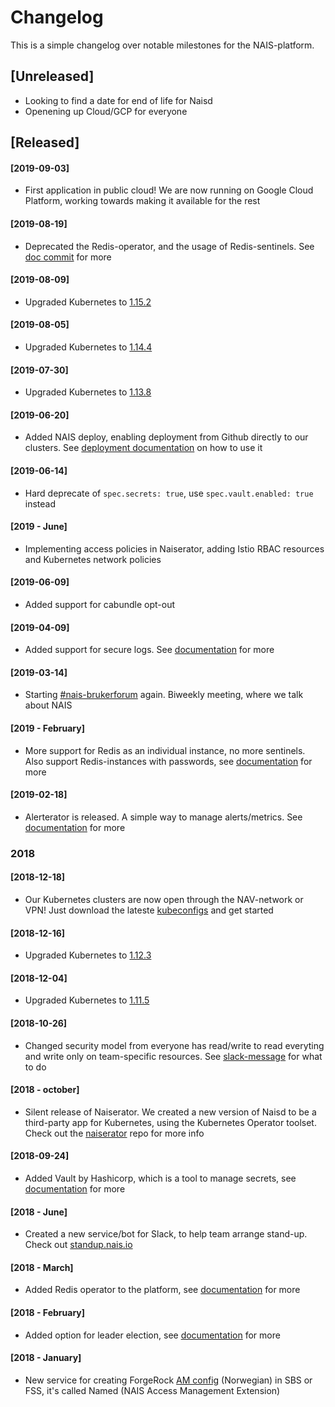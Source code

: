 # Changelog

This is a simple changelog over notable milestones for the NAIS-platform.

## \[Unreleased\]

* Looking to find a date for end of life for Naisd
* Openening up Cloud/GCP for everyone

## \[Released\]

#### \[2019-09-03\]

* First application in public cloud! We are now running on Google Cloud Platform, working towards making it available for the rest

#### \[2019-08-19\]

* Deprecated the Redis-operator, and the usage of Redis-sentinels. See [doc commit](https://github.com/nais/doc/commit/0c50a0db8a0eb7b98b77b60142e2741afba5f121#diff-4b5a6e49ad24d2fd8a9052f65eb5fc69c7fc7ecd) for more

#### \[2019-08-09\]

* Upgraded Kubernetes to [1.15.2](https://github.com/kubernetes/kubernetes/blob/master/CHANGELOG-1.15.md)

#### \[2019-08-05\]

* Upgraded Kubernetes to [1.14.4](https://github.com/kubernetes/kubernetes/blob/master/CHANGELOG-1.14.md)

#### \[2019-07-30\]

* Upgraded Kubernetes to [1.13.8](https://github.com/kubernetes/kubernetes/blob/master/CHANGELOG-1.13.md)

#### \[2019-06-20\]

* Added NAIS deploy, enabling deployment from Github directly to our clusters. See [deployment documentation](basics/deploy.md) on how to use it

#### \[2019-06-14\]

* Hard deprecate of `spec.secrets: true`, use `spec.vault.enabled: true` instead

#### \[2019 - June\]

* Implementing access policies in Naiserator, adding Istio RBAC resources and Kubernetes network policies

#### \[2019-06-09\]

* Added support for cabundle opt-out

#### \[2019-04-09\]

* Added support for secure logs. See [documentation](observability/logs.md#secure-logs) for more

#### \[2019-03-14\]

* Starting [\#nais-brukerforum](https://nav-it.slack.com/messages/CGGTL83GT) again. Biweekly meeting, where we talk about NAIS

#### \[2019 - February\]

* More support for Redis as an individual instance, no more sentinels. Also support Redis-instances with passwords, see [documentation](addons/redis.md) for more

#### \[2019-02-18\]

* Alerterator is released. A simple way to manage alerts/metrics. See [documentation](observability/alerts.md) for more

### 2018

#### \[2018-12-18\]

* Our Kubernetes clusters are now open through the NAV-network or VPN! Just download the lateste [kubeconfigs](https://github.com/navikt/kubeconfigs) and get started

#### \[2018-12-16\]

* Upgraded Kubernetes to [1.12.3](https://github.com/kubernetes/kubernetes/blob/master/CHANGELOG-1.12.md)

#### \[2018-12-04\]

* Upgraded Kubernetes to [1.11.5](https://github.com/kubernetes/kubernetes/blob/master/CHANGELOG-1.11.md)

#### \[2018-10-26\]

* Changed security model from everyone has read/write to read everyting and write only on team-specific resources. See [slack-message](https://nav-it.slack.com/archives/C5KUST8N6/p1540292509000100) for what to do

#### \[2018 - october\]

* Silent release of Naiserator. We created a new version of Naisd to be a third-party app for Kubernetes, using the Kubernetes Operator toolset. Check out the [naiserator](https://github.com/nais/naiserator) repo for more info

#### \[2018-09-24\]

* Added Vault by Hashicorp, which is a tool to manage secrets, see [documentation](https://github.com/navikt/vault-iac/blob/master/doc/endusers.md) for more

#### \[2018 - June\]

* Created a new service/bot for Slack, to help team arrange stand-up. Check out [standup.nais.io](https://standup.nais.io/)

#### \[2018 - March\]

* Added Redis operator to the platform, see [documentation](addons/redis.md) for more

#### \[2018 - February\]

* Added option for leader election, see [documentation](addons/leader-election.md) for more

#### \[2018 - January\]

* New service for creating ForgeRock [AM config](legacy/am.md) \(Norwegian\) in SBS or FSS, it's called Named \(NAIS Access Management Extension\)


